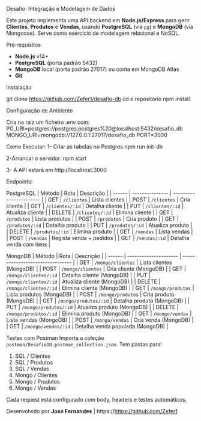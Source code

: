 Desafio: Integração e Modelagem de Dados

Este projeto implementa uma API backend em **Node.js/Express** para gerir **Clientes**, **Produtos** e **Vendas**, usando **PostgreSQL** (via `pg`) e **MongoDB** (via Mongoose). Serve como exercício de modelagem relacional e NoSQL.


Pré‑requisitos

- **Node.js** v14+  
- **PostgreSQL** (porta padrão 5432)  
- **MongoDB** local (porta padrão 27017) ou conta em MongoDB Atlas  
- **Git**

Instalação

git clone https://github.com/Zefer1/desafio-db
cd o repositório
npm install

Configuração de Ambiente

Cria na raiz um ficheiro .env com:
PG_URI=postgres://postgres:postgres%20@localhost:5432/desafio_db
MONGO_URI=mongodb://127.0.0.1:27017/desafio_db
PORT=3000

Como Executar:
1- Criar as tabelas no Postgres
npm run init-db

2-Arrancar o servidor:
npm start

3- A API estará em http://localhost:3000

Endpoints:

PostgreSQL
| Método | Rota            | Descrição               |
| ------ | --------------- | ----------------------- |
| GET    | `/clientes`     | Lista clientes          |
| POST   | `/clientes`     | Cria cliente            |
| GET    | `/clientes/:id` | Detalha cliente         |
| PUT    | `/clientes/:id` | Atualiza cliente        |
| DELETE | `/clientes/:id` | Elimina cliente         |
| GET    | `/produtos`     | Lista produtos          |
| POST   | `/produtos`     | Cria produto            |
| GET    | `/produtos/:id` | Detalha produto         |
| PUT    | `/produtos/:id` | Atualiza produto        |
| DELETE | `/produtos/:id` | Elimina produto         |
| GET    | `/vendas`       | Lista vendas            |
| POST   | `/vendas`       | Regista venda + pedidos |
| GET    | `/vendas/:id`   | Detalha venda com itens |

MongoDB
| Método | Rota                  | Descrição                        |
| ------ | --------------------- | -------------------------------- |
| GET    | `/mongo/clientes`     | Lista clientes (MongoDB)         |
| POST   | `/mongo/clientes`     | Cria cliente (MongoDB)           |
| GET    | `/mongo/clientes/:id` | Detalha cliente (MongoDB)        |
| PUT    | `/mongo/clientes/:id` | Atualiza cliente (MongoDB)       |
| DELETE | `/mongo/clientes/:id` | Elimina cliente (MongoDB)        |
| GET    | `/mongo/produtos`     | Lista produtos (MongoDB)         |
| POST   | `/mongo/produtos`     | Cria produto (MongoDB)           |
| GET    | `/mongo/produtos/:id` | Detalha produto (MongoDB)        |
| PUT    | `/mongo/produtos/:id` | Atualiza produto (MongoDB)       |
| DELETE | `/mongo/produtos/:id` | Elimina produto (MongoDB)        |
| GET    | `/mongo/vendas`       | Lista vendas (MongoDB)           |
| POST   | `/mongo/vendas`       | Cria venda (MongoDB)             |
| GET    | `/mongo/vendas/:id`   | Detalha venda populada (MongoDB) |

Testes com Postman
Importa a coleção `postman/DesafioDB.postman_collection.json`. Tem pastas para:

1. SQL / Clientes  
2. SQL / Produtos  
3. SQL / Vendas  
4. Mongo / Clientes  
5. Mongo / Produtos  
6. Mongo / Vendas  

Cada request está configurado com body, headers e testes automáticos.

Desenvolvido por **José Fernandes** | https://https://github.com/Zefer1